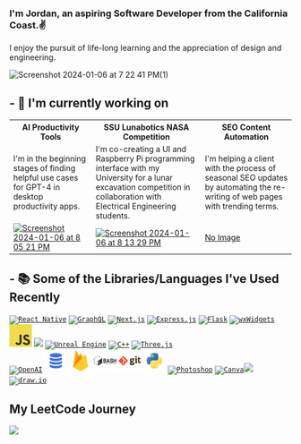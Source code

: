 ### I'm Jordan, an aspiring Software Developer from the California Coast.✌️
I enjoy the pursuit of life-long learning and the appreciation of design and engineering.

![Screenshot 2024-01-06 at 7 22 41 PM(1)](https://github.com/jordannakamoto/jordannakamoto/assets/18277544/3767179e-de6f-4b7c-a176-d2d73c66f6f3)

## - 🔭 I'm currently working on

<table>
  <tr>
    <th>AI Productivity Tools</th>
    <th>SSU Lunabotics NASA Competition</th>
    <th>SEO Content Automation</th>
  </tr>
  <tr>
    <td>I'm in the beginning stages of finding helpful use cases for GPT-4 in desktop productivity apps.</td>
    <td>I'm co-creating a UI and Raspberry Pi programming interface with my University for a lunar excavation competition in collaboration with Electrical Engineering students.</td>
    <td>I'm helping a client with the process of seasonal SEO updates by automating the re-writing of web pages with trending terms.</td>
  </tr>
  <tr>
    <td>
      <a href="https://github.com/jordannakamoto/TaskApp">
        <img width="250" alt="Screenshot 2024-01-06 at 8 05 21 PM" src="https://github.com/jordannakamoto/jordannakamoto/assets/18277544/9dde600e-71bd-45d1-b6bf-c063c53301b3">
      </a>
    </td>
    <td>
      <a href="https://github.com/jordannakamoto/ssunasarover">
        <img width="250" alt="Screenshot 2024-01-06 at 8 13 29 PM" src="https://github.com/jordannakamoto/jordannakamoto/assets/18277544/5b7df61e-f4ef-417b-a849-c6d12720a89c">
      </a>
    </td>
    <td>
      <a href="https://github.com/jordannakamoto/seorefresher">
        No Image
      </a>
    </td>
  </tr>
</table>


## - 📚 Some of the Libraries/Languages I've Used Recently
<p> 
<code><a href="https://reactnative.dev/"><img width="40" src="https://upload.wikimedia.org/wikipedia/commons/1/18/React_Native_Logo.png" alt="React Native"></a></code>
<code><a href="https://graphql.org/"><img height="40" src="https://upload.wikimedia.org/wikipedia/commons/1/17/GraphQL_Logo.svg" alt="GraphQL"></a></code>
<code><a href="https://nextjs.org/"><img width="40" src="https://upload.wikimedia.org/wikipedia/commons/8/8e/Nextjs-logo.svg" alt="Next.js"></a></code>
<code><a href="https://expressjs.com/"><img width="40" src="https://upload.wikimedia.org/wikipedia/commons/6/64/Expressjs.png" alt="Express.js"></a></code>
<code><a href="https://flask.palletsprojects.com/"><img width="40" src="https://upload.wikimedia.org/wikipedia/commons/3/3c/Flask_logo.svg" alt="Flask"></a></code>
<code><a href="https://www.wxwidgets.org/"><img height="40" src="https://encrypted-tbn0.gstatic.com/images?q=tbn:ANd9GcSNY-lEmHhtdKQbWdgKOLQtLsGzzDmrLs34yaIpWsGMUQ&s" alt="wxWidgets"></a></code>
<code><a href = "https://developer.mozilla.org/en-US/docs/Web/JavaScript"><img height="40" src="https://raw.githubusercontent.com/github/explore/80688e429a7d4ef2fca1e82350fe8e3517d3494d/topics/javascript/javascript.png"></a></code>
<code><a href = "https://code.visualstudio.com/"><img height="40" src="https://upload.wikimedia.org/wikipedia/commons/thumb/9/9a/Visual_Studio_Code_1.35_icon.svg/1200px-Visual_Studio_Code_1.35_icon.svg.png"></a></code>
<code><a href="https://www.unrealengine.com/"><img height="40" src="https://upload.wikimedia.org/wikipedia/commons/thumb/d/da/Unreal_Engine_Logo.svg/1024px-Unreal_Engine_Logo.svg.png" alt="Unreal Engine"></a></code>
<code><a href="https://www.iso.org/standard/74528.html"><img height="40" src="https://raw.githubusercontent.com/isocpp/logos/master/cpp_logo.png" alt="C++"></a></code>
<code><a href="https://threejs.org/"><img height="40" src="https://upload.wikimedia.org/wikipedia/commons/thumb/3/3f/Three.js_Icon.svg/1024px-Three.js_Icon.svg.png" alt="Three.js"></a></code>
	<br>
<code><a href="https://www.openai.com/"><img width="40" src="https://upload.wikimedia.org/wikipedia/commons/thumb/4/4d/OpenAI_Logo.svg/1024px-OpenAI_Logo.svg.png" alt="OpenAI"></a></code>
<code><a href = "https://www.w3schools.com/sql/"><img height="40" src="https://raw.githubusercontent.com/github/explore/80688e429a7d4ef2fca1e82350fe8e3517d3494d/topics/sql/sql.png"></a></code>
<code><a href = "https://firebase.google.com/"><img height="40" src="https://raw.githubusercontent.com/github/explore/80688e429a7d4ef2fca1e82350fe8e3517d3494d/topics/firebase/firebase.png"></a></code>
<code><a href = "https://www.gnu.org/software/bash/"><img height="40" src="https://raw.githubusercontent.com/github/explore/80688e429a7d4ef2fca1e82350fe8e3517d3494d/topics/bash/bash.png"></a></code>
<code><a href = "https://git-scm.com/"><img height="40" src="https://raw.githubusercontent.com/github/explore/80688e429a7d4ef2fca1e82350fe8e3517d3494d/topics/git/git.png"></a></code>
<code><a href = "https://www.python.org/"><img height="40" src="https://raw.githubusercontent.com/github/explore/80688e429a7d4ef2fca1e82350fe8e3517d3494d/topics/python/python.png"></a></code>
<code><a href="https://www.adobe.com/products/photoshop.html"><img height="40" src="https://upload.wikimedia.org/wikipedia/commons/a/af/Adobe_Photoshop_CC_icon.svg" alt="Photoshop"></a></code>
<code><a href="https://www.canva.com/"><img height="40" src="https://encrypted-tbn0.gstatic.com/images?q=tbn:ANd9GcRE7lpPMmzGlDtwwQnTEb99Fd2qtGMkU70nZHUAQRouWg&s" alt="Canva"></a></code><code><a href = "https://www.adobe.com/in/products/illustrator.html"><img height="40" src="https://upload.wikimedia.org/wikipedia/commons/thumb/f/fb/Adobe_Illustrator_CC_icon.svg/616px-Adobe_Illustrator_CC_icon.svg.png"></a></code>
<code><a href="https://www.diagrams.net/"><img height="40" src="https://upload.wikimedia.org/wikipedia/commons/thumb/3/3e/Diagrams.net_Logo.svg/800px-Diagrams.net_Logo.svg.png" alt="draw.io"></a></code>
</p>

## My LeetCode Journey
![](https://leetcard.jacoblin.cool/jordannakamoto?theme=unicorn)

